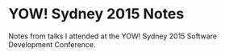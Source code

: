 # YOW! Sydney 2015 Notes

Notes from talks I attended at the YOW! Sydney 2015 Software Development Conference.
